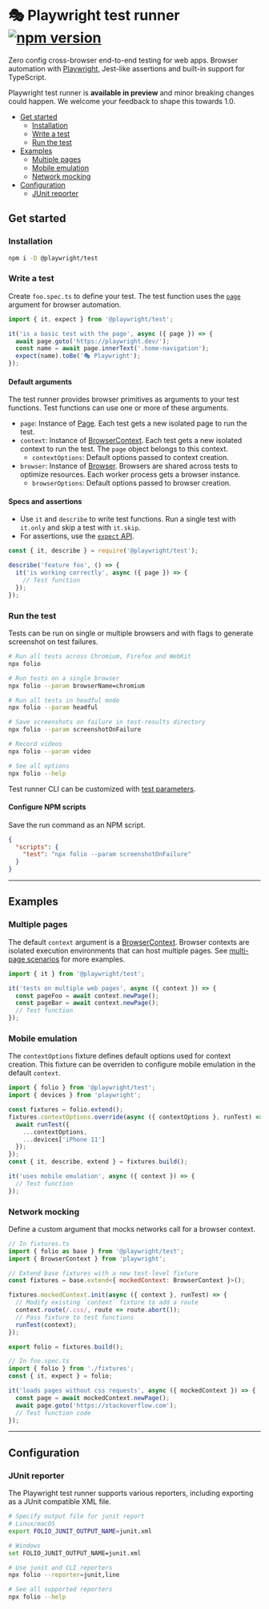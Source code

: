 # 🎭 Playwright test runner [![npm version](https://img.shields.io/npm/v/@playwright/test.svg?style=flat)](https://www.npmjs.com/package/@playwright/test)

Zero config cross-browser end-to-end testing for web apps. Browser automation with [Playwright](https://playwright.dev), Jest-like assertions and built-in support for TypeScript.

Playwright test runner is **available in preview** and minor breaking changes could happen. We welcome your feedback to shape this towards 1.0.

- [Get started](#get-started)
  - [Installation](#installation)
  - [Write a test](#write-a-test)
  - [Run the test](#run-the-test)
- [Examples](#examples)
  - [Multiple pages](#multiple-pages)
  - [Mobile emulation](#mobile-emulation)
  - [Network mocking](#network-mocking)
- [Configuration](#configuration)
  - [JUnit reporter](#junit-reporter)

## Get started

### Installation

```sh
npm i -D @playwright/test
```

### Write a test

Create `foo.spec.ts` to define your test. The test function uses the [`page`](https://playwright.dev/#path=docs%2Fapi.md&q=class-page) argument for browser automation.

```js
import { it, expect } from '@playwright/test';

it('is a basic test with the page', async ({ page }) => {
  await page.goto('https://playwright.dev/');
  const name = await page.innerText('.home-navigation');
  expect(name).toBe('🎭 Playwright');
});
```

#### Default arguments

The test runner provides browser primitives as arguments to your test functions. Test functions can use one or more of these arguments.

- `page`: Instance of [Page](https://playwright.dev/#path=docs%2Fapi.md&q=class-page). Each test gets a new isolated page to run the test.
- `context`: Instance of [BrowserContext][browser-context]. Each test gets a new isolated context to run the test. The `page` object belongs to this context.
  - `contextOptions`: Default options passed to context creation.
- `browser`: Instance of [Browser](https://playwright.dev/#path=docs%2Fapi.md&q=class-browser). Browsers are shared across tests to optimize resources. Each worker process gets a browser instance.
  - `browserOptions`: Default options passed to browser creation.

#### Specs and assertions

- Use `it` and `describe` to write test functions. Run a single test with `it.only` and skip a test with `it.skip`.
- For assertions, use the [`expect` API](https://jestjs.io/docs/en/expect).

```js
const { it, describe } = require('@playwright/test');

describe('feature foo', () => {
  it('is working correctly', async ({ page }) => {
    // Test function
  });
});
```

### Run the test

Tests can be run on single or multiple browsers and with flags to generate screenshot on test failures.

```sh
# Run all tests across Chromium, Firefox and WebKit
npx folio

# Run tests on a single browser
npx folio --param browserName=chromium

# Run all tests in headful mode
npx folio --param headful

# Save screenshots on failure in test-results directory
npx folio --param screenshotOnFailure

# Record videos
npx folio --param video

# See all options
npx folio --help
```

Test runner CLI can be customized with [test parameters](docs/parameters.md).

#### Configure NPM scripts

Save the run command as an NPM script.

```json
{
  "scripts": {
    "test": "npx folio --param screenshotOnFailure"
  }
}
```

-----------

## Examples

### Multiple pages

The default `context` argument is a [BrowserContext][browser-context]. Browser contexts are isolated execution environments that can host multiple pages. See [multi-page scenarios][multi-page] for more examples.

```js
import { it } from '@playwright/test';

it('tests on multiple web pages', async ({ context }) => {
  const pageFoo = await context.newPage();
  const pageBar = await context.newPage();
  // Test function
});
```

### Mobile emulation

The `contextOptions` fixture defines default options used for context creation. This fixture can be overriden to configure mobile emulation in the default `context`.

```js
import { folio } from '@playwright/test';
import { devices } from 'playwright';

const fixtures = folio.extend();
fixtures.contextOptions.override(async ({ contextOptions }, runTest) => {
  await runTest({
    ...contextOptions,
    ...devices['iPhone 11']
  });
});
const { it, describe, extend } = fixtures.build();

it('uses mobile emulation', async ({ context }) => {
  // Test function
});
```

### Network mocking

Define a custom argument that mocks networks call for a browser context.

```js
// In fixtures.ts
import { folio as base } from '@playwright/test';
import { BrowserContext } from 'playwright';

// Extend base fixtures with a new test-level fixture
const fixtures = base.extend<{ mockedContext: BrowserContext }>();

fixtures.mockedContext.init(async ({ context }, runTest) => {
  // Modify existing `context` fixture to add a route
  context.route(/.css/, route => route.abort());
  // Pass fixture to test functions
  runTest(context);
});

export folio = fixtures.build();
```

```js
// In foo.spec.ts
import { folio } from './fixtures';
const { it, expect } = folio;

it('loads pages without css requests', async ({ mockedContext }) => {
  const page = await mockedContext.newPage();
  await page.goto('https://stackoverflow.com');
  // Test function code
});
```

-----------

## Configuration

### JUnit reporter

The Playwright test runner supports various reporters, including exporting as a JUnit compatible XML file.

```sh
# Specify output file for junit report
# Linux/macOS
export FOLIO_JUNIT_OUTPUT_NAME=junit.xml

# Windows
set FOLIO_JUNIT_OUTPUT_NAME=junit.xml

# Use junit and CLI reporters
npx folio --reporter=junit,line

# See all supported reporters
npx folio --help
```

[browser-opts]: https://playwright.dev/#path=docs%2Fapi.md&q=browsertypelaunchoptions
[context-opts]: https://playwright.dev/#path=docs%2Fapi.md&q=browsernewcontextoptions
[multi-page]: https://playwright.dev/#path=docs%2Fmulti-pages.md&q=
[browser-context]: https://playwright.dev/#path=docs%2Fapi.md&q=class-browsercontext